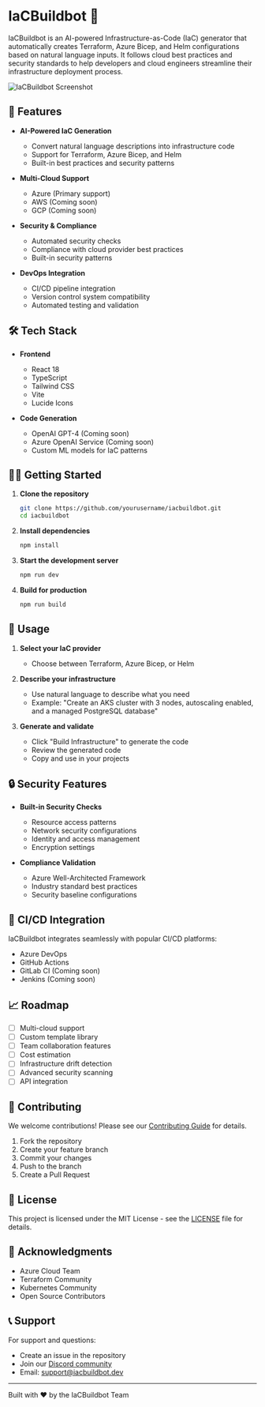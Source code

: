 # IaCBuildbot 🤖

IaCBuildbot is an AI-powered Infrastructure-as-Code (IaC) generator that automatically creates Terraform, Azure Bicep, and Helm configurations based on natural language inputs. It follows cloud best practices and security standards to help developers and cloud engineers streamline their infrastructure deployment process.

![IaCBuildbot Screenshot](https://images.unsplash.com/photo-1607743386760-88ac62b89b8a?auto=format&fit=crop&q=80&w=1000)

## 🚀 Features

- **AI-Powered IaC Generation**
  - Convert natural language descriptions into infrastructure code
  - Support for Terraform, Azure Bicep, and Helm
  - Built-in best practices and security patterns

- **Multi-Cloud Support**
  - Azure (Primary support)
  - AWS (Coming soon)
  - GCP (Coming soon)

- **Security & Compliance**
  - Automated security checks
  - Compliance with cloud provider best practices
  - Built-in security patterns

- **DevOps Integration**
  - CI/CD pipeline integration
  - Version control system compatibility
  - Automated testing and validation

## 🛠️ Tech Stack

- **Frontend**
  - React 18
  - TypeScript
  - Tailwind CSS
  - Vite
  - Lucide Icons

- **Code Generation**
  - OpenAI GPT-4 (Coming soon)
  - Azure OpenAI Service (Coming soon)
  - Custom ML models for IaC patterns

## 🏃‍♂️ Getting Started

1. **Clone the repository**
   ```bash
   git clone https://github.com/yourusername/iacbuildbot.git
   cd iacbuildbot
   ```

2. **Install dependencies**
   ```bash
   npm install
   ```

3. **Start the development server**
   ```bash
   npm run dev
   ```

4. **Build for production**
   ```bash
   npm run build
   ```

## 🎯 Usage

1. **Select your IaC provider**
   - Choose between Terraform, Azure Bicep, or Helm

2. **Describe your infrastructure**
   - Use natural language to describe what you need
   - Example: "Create an AKS cluster with 3 nodes, autoscaling enabled, and a managed PostgreSQL database"

3. **Generate and validate**
   - Click "Build Infrastructure" to generate the code
   - Review the generated code
   - Copy and use in your projects

## 🔒 Security Features

- **Built-in Security Checks**
  - Resource access patterns
  - Network security configurations
  - Identity and access management
  - Encryption settings

- **Compliance Validation**
  - Azure Well-Architected Framework
  - Industry standard best practices
  - Security baseline configurations

## 🔄 CI/CD Integration

IaCBuildbot integrates seamlessly with popular CI/CD platforms:

- Azure DevOps
- GitHub Actions
- GitLab CI (Coming soon)
- Jenkins (Coming soon)

## 📈 Roadmap

- [ ] Multi-cloud support
- [ ] Custom template library
- [ ] Team collaboration features
- [ ] Cost estimation
- [ ] Infrastructure drift detection
- [ ] Advanced security scanning
- [ ] API integration

## 🤝 Contributing

We welcome contributions! Please see our [Contributing Guide](CONTRIBUTING.md) for details.

1. Fork the repository
2. Create your feature branch
3. Commit your changes
4. Push to the branch
5. Create a Pull Request

## 📝 License

This project is licensed under the MIT License - see the [LICENSE](LICENSE) file for details.

## 🙏 Acknowledgments

- Azure Cloud Team
- Terraform Community
- Kubernetes Community
- Open Source Contributors

## 📞 Support

For support and questions:
- Create an issue in the repository
- Join our [Discord community](https://discord.gg/iacbuildbot)
- Email: support@iacbuildbot.dev

---

Built with ❤️ by the IaCBuildbot Team